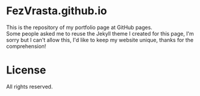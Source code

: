 # FezVrasta.github.io

This is the repository of my portfolio page at GitHub pages.  
Some people asked me to reuse the Jekyll theme I created for this page, I'm sorry but I can't allow this, I'd like to keep my website unique, thanks for the comprehension!

# License

All rights reserved.
